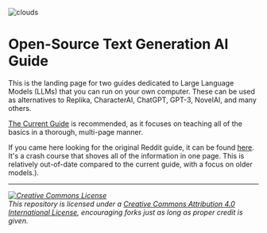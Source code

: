 ![clouds](https://user-images.githubusercontent.com/55674863/233225413-72efd34a-1cfa-4f49-b100-01d6c40287ec.jpg)

# Open-Source Text Generation AI Guide

This is the landing page for two guides dedicated to Large Language Models (LLMs) that you can run on your own computer. These can be used as alternatives to Replika, CharacterAI, ChatGPT, GPT-3, NovelAI, and many others.

[The Current Guide](https://github.com/Crataco/ai-guide/blob/main/guide/table-of-contents.md) is recommended, as it focuses on teaching all of the basics in a thorough, multi-page manner.

If you came here looking for the original Reddit guide, it can be found [here](https://github.com/Crataco/ai-guide/blob/main/guide/original.md). It's a crash course that shoves all of the information in one page. This is relatively out-of-date compared to the current guide, with a focus on older models.).

* * *

_<a rel="license" href="http://creativecommons.org/licenses/by/4.0/"><img alt="Creative Commons License" style="border-width:0" src="https://i.creativecommons.org/l/by/4.0/88x31.png" /></a><br />This repository is licensed under a <a rel="license" href="http://creativecommons.org/licenses/by/4.0/">Creative Commons Attribution 4.0 International License</a>, encouraging forks just as long as proper credit is given._
